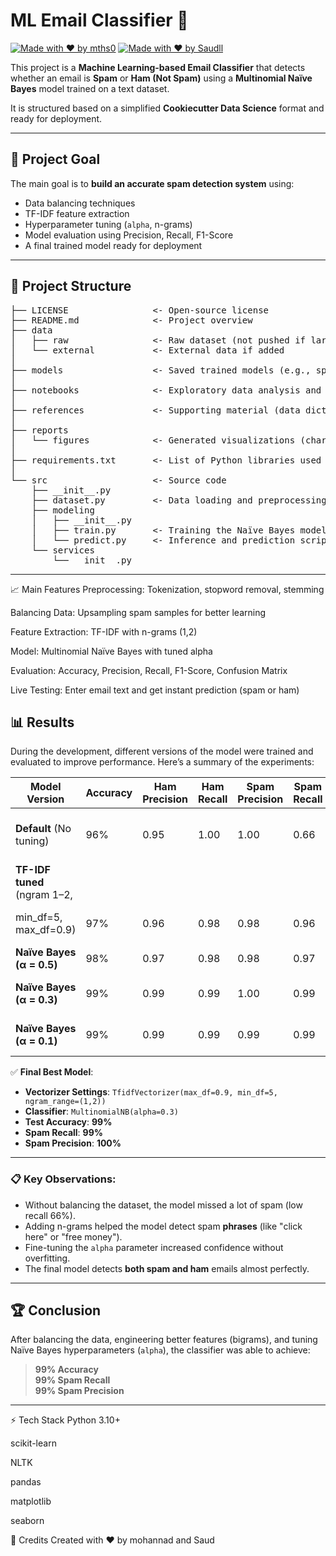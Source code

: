 # ML Email Classifier 🚀

[![Made with ❤️ by mths0](https://img.shields.io/badge/Made%20By-mths0-blue)](https://github.com/mths0)
[![Made with ❤️ by Saudll](https://img.shields.io/badge/Made%20By-Saudll-blue)](https://github.com/Saudll)



This project is a **Machine Learning-based Email Classifier** that detects whether an email is **Spam** or **Ham (Not Spam)** using a **Multinomial Naïve Bayes** model trained on a text dataset.

It is structured based on a simplified **Cookiecutter Data Science** format and ready for deployment.

---

## 🧠 Project Goal

The main goal is to **build an accurate spam detection system** using:
- Data balancing techniques
- TF-IDF feature extraction
- Hyperparameter tuning (`alpha`, n-grams)
- Model evaluation using Precision, Recall, F1-Score
- A final trained model ready for deployment

---

## 📂 Project Structure

<pre>
├── LICENSE                <- Open-source license
├── README.md              <- Project overview
├── data
│   ├── raw                <- Raw dataset (not pushed if large)
│   └── external           <- External data if added
│
├── models                 <- Saved trained models (e.g., spam_classifier.pkl)
│
├── notebooks              <- Exploratory data analysis and experiments
│
├── references             <- Supporting material (data dictionaries, resources)
│
├── reports
│   └── figures            <- Generated visualizations (charts, graphs)
│
├── requirements.txt       <- List of Python libraries used
│
└── src                    <- Source code
    ├── __init__.py
    ├── dataset.py         <- Data loading and preprocessing
    ├── modeling
    │   ├── __init__.py
    │   ├── train.py       <- Training the Naïve Bayes model
    │   └── predict.py     <- Inference and prediction scripts
    └── services
        └── __init__.py
</pre>

---

📈 Main Features
Preprocessing: Tokenization, stopword removal, stemming

Balancing Data: Upsampling spam samples for better learning

Feature Extraction: TF-IDF with n-grams (1,2)

Model: Multinomial Naïve Bayes with tuned alpha

Evaluation: Accuracy, Precision, Recall, F1-Score, Confusion Matrix

Live Testing: Enter email text and get instant prediction (spam or ham)

## 📊 Results

During the development, different versions of the model were trained and evaluated to improve performance.
Here’s a summary of the experiments:

| Model Version                    | Accuracy | Ham Precision | Ham Recall | Spam Precision | Spam Recall | Notes |
|-----------------------------------|----------|---------------|------------|----------------|-------------|-------|
| **Default** (No tuning)           | 96%      | 0.95          | 1.00       | 1.00           | 0.66        | Model biased towards ham |
| **TF-IDF tuned** (ngram 1–2,
|            min_df=5, max_df=0.9)  | 97%      | 0.96          | 0.98       | 0.98           | 0.96        | Bigram features helped |
| **Naïve Bayes (α = 0.5)**         | 98%      | 0.97          | 0.98       | 0.98           | 0.97        | Smoother model |
| **Naïve Bayes (α = 0.3)**         | 99%      | 0.99          | 0.99       | 1.00           | 0.99        | Best balance achieved |
| **Naïve Bayes (α = 0.1)**         | 99%      | 0.99          | 0.99       | 0.99           | 0.99        | Sharpest decision boundary |

✅ **Final Best Model**:  
- **Vectorizer Settings**: `TfidfVectorizer(max_df=0.9, min_df=5, ngram_range=(1,2))`
- **Classifier**: `MultinomialNB(alpha=0.3)`
- **Test Accuracy**: **99%**
- **Spam Recall**: **99%**  
- **Spam Precision**: **100%**


---

### 📋 Key Observations:

- Without balancing the dataset, the model missed a lot of spam (low recall 66%).
- Adding n-grams helped the model detect spam **phrases** (like "click here" or "free money").
- Fine-tuning the `alpha` parameter increased confidence without overfitting.
- The final model detects **both spam and ham** emails almost perfectly.

---

## 🏆 Conclusion

After balancing the data, engineering better features (bigrams), and tuning Naïve Bayes hyperparameters (`alpha`), the classifier was able to achieve:

> **99% Accuracy**  
> **99% Spam Recall**  
> **99% Spam Precision**

---

⚡ Tech Stack
Python 3.10+

scikit-learn

NLTK

pandas

matplotlib

seaborn



🙌 Credits
Created with ❤️ by mohannad and Saud






